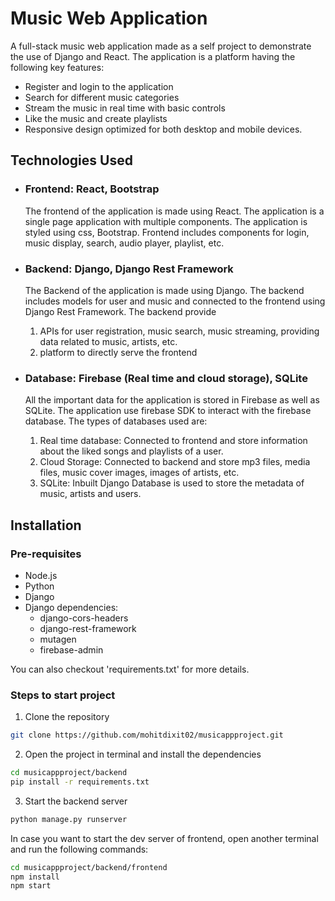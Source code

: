 <h1>Music Web Application</h1>
<p>
    A full-stack music web application made as a self project to demonstrate the use of Django and React. The application is a platform having the following key features:
    <ul>
        <li>Register and login to the application</li>
        <li>Search for different music categories</li>
        <li>Stream the music in real time with basic controls</li>
        <li>Like the music and create playlists</li>
        <li>Responsive design optimized for both desktop and mobile devices.</li>
    </ul>
</p>

<h2>Technologies Used</h2>
<ul>
    <li>
        <h3>Frontend: React, Bootstrap</h3>
        <p>
            The frontend of the application is made using React. The application is a single page application with multiple components. The application is styled using css, Bootstrap. Frontend includes components for login, music display, search, audio player, playlist, etc.
        </p>
    </li>
    <li>
        <h3>Backend: Django, Django Rest Framework</h3>
        <p>
           The Backend of the application is made using Django. The backend includes models for user and music and connected to the frontend using Django Rest Framework. The backend provide
           <ol>
                <li> APIs for user registration, music search, music streaming, providing data related to music, artists, etc. </li>
                <li> platform to directly serve the frontend </li>
           </ol>
        </p>
    </li>
    <li>
        <h3>Database: Firebase (Real time and cloud storage), SQLite</h3>
        <p>
           All the important data for the application is stored in Firebase as well as SQLite. The application use firebase SDK to interact with the firebase database. The types of databases used are:
           <ol>
                <li>Real time database: Connected to frontend and store information about the liked songs and playlists of a user.</li>
                <li>Cloud Storage: Connected to backend and store mp3 files, media files, music cover images, images of artists, etc. </li>
                <li>SQLite: Inbuilt Django Database is used to store the metadata of music, artists and users.</li>
            </ol>
        </p>
    </li>
</ul>

<h2>Installation</h2>

<h3>Pre-requisites</h3>
    <ul>
        <li>Node.js</li>
        <li>Python</li>
        <li>Django</li>
        <li>Django dependencies:
        <ul>
            <li>django-cors-headers</li>
            <li>django-rest-framework</li>
            <li>mutagen</li>
            <li>firebase-admin</li>
        </ul>
        </li>
    </ul>

You can also checkout 'requirements.txt' for more details.

<h3>Steps to start project</h3>

1. Clone the repository

```bash
git clone https://github.com/mohitdixit02/musicappproject.git
```

2. Open the project in terminal and install the dependencies

```bash
cd musicappproject/backend
pip install -r requirements.txt
```

3. Start the backend server

```bash
python manage.py runserver
```

In case you want to start the dev server of frontend, open another terminal and run the following commands:

```bash
cd musicappproject/backend/frontend
npm install
npm start
```
